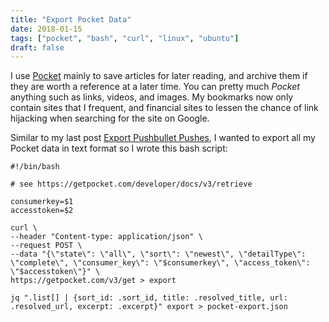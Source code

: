 ```yaml
---
title: "Export Pocket Data"
date: 2018-01-15
tags: ["pocket", "bash", "curl", "linux", "ubuntu"]
draft: false
---
```


I use [Pocket] mainly to save articles for later reading, and archive them if they are worth a reference at a later time. You can pretty much *Pocket* anything such as links, videos, and images. My bookmarks now only contain sites that I frequent, and financial sites to lessen the chance of link hijacking when searching for the site on Google.

Similar to my last post [Export Pushbullet Pushes], I wanted to export all my Pocket data in text format so I wrote this bash script:

```
#!/bin/bash

# see https://getpocket.com/developer/docs/v3/retrieve

consumerkey=$1
accesstoken=$2

curl \
--header "Content-type: application/json" \
--request POST \
--data "{\"state\": \"all\", \"sort\": \"newest\", \"detailType\": \"complete\", \"consumer_key\": \"$consumerkey\", \"access_token\": \"$accesstoken\"}" \
https://getpocket.com/v3/get > export

jq ".list[] | {sort_id: .sort_id, title: .resolved_title, url: .resolved_url, excerpt: .excerpt}" export > pocket-export.json
```

[Pocket]: https://getpocket.com/
[Export Pushbullet Pushes]: https://www.kevinbarroga.me/post/export-pushbullet-pushes/

